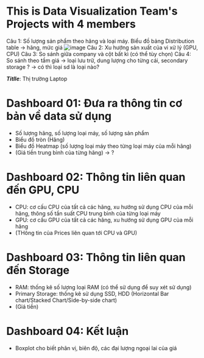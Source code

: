# This is Data Visualization Team's Projects with 4 members
Câu 1: Số lượng sản phẩm theo hãng và loại máy. Biểu đồ bảng
Distribution table -> hãng, mức giá
![image](https://github.com/user-attachments/assets/19c2589d-7be9-41b6-a106-419751b17ddb)
Câu 2: Xu hướng sản xuất của vi xử lý (GPU, CPU)
Câu 3: So sánh giữa company và cột bất kì (có thể tùy chọn)
Câu 4: So sánh theo tầm giá -> loại lưu trữ, dung lượng cho từng cái, secondary storage ? -> có thì loại sd là loại nào?



_**Titlle**_: Thị trường Laptop
# Dashboard 01: Đưa ra thông tin cơ bản về data sử dụng
+ Số lượng hãng, số lượng loại máy, số lượng sản phẩm
+ Biểu đồ tròn (Hãng)
+ Biểu đồ Heatmap (số lượng loại máy theo từng loại máy của mỗi hãng)
+ (Giá tiền trung bình của từng hãng) -> ?
# Dashboard 02: Thông tin liên quan đến GPU, CPU
+ CPU: cơ cấu CPU của tất cả các hãng, xu hướng sử dụng CPU của mỗi hãng, thông số tần suất CPU trung bình của từng loại máy
+ GPU: cơ cấu GPU của tất cả các hãng, xu hướng sử dụng GPU của mỗi hãng
+ (THông tin của Prices liên quan tới CPU và GPU)
# Dashboard 03: Thông tin liên quan đến Storage
+ RAM: thống kê số lượng loại RAM (có thể sử dụng để suy xét sử dụng)
+ Primary Storage: thống kê sử dụng SSD, HDD (Horizontal Bar chart/Stacked Chart/Side-by-side chart)
+ (Giá tiền)
# Dashboard 04: Kết luận
+ Boxplot cho biết phân vị, biên độ, các đại lượng ngoại lai của giá 
